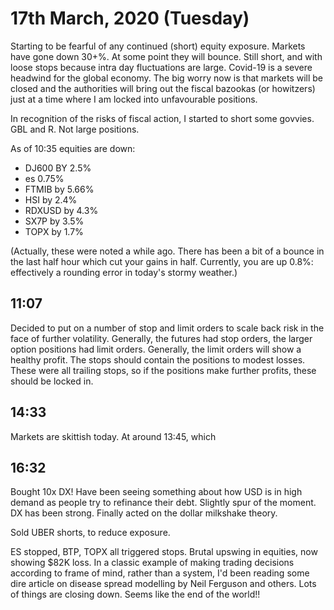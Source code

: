 # 17th March, 2020 (Tuesday)

Starting to be fearful of any continued (short) equity exposure. Markets have gone down 30+%. At some point they will bounce. Still short, and with loose stops because intra day fluctuations are large. 
Covid-19 is a severe headwind for the global economy.
The big worry now is that markets will be closed and the authorities will bring out the fiscal bazookas (or howitzers) just at a time where I am locked into unfavourable positions.

In recognition of the risks of fiscal action, I started to short some govvies. GBL and R. Not large positions.

As of 10:35 equities are down:

- DJ600 BY 2.5%
- es 0.75%
- FTMIB by 5.66%
- HSI by 2.4%
- RDXUSD by 4.3%
- SX7P by 3.5%
- TOPX by 1.7%

(Actually, these were noted a while ago. There has been a bit of a bounce in the last half hour which cut your gains in half. 
Currently, you are up 0.8%: effectively a rounding error in today's stormy weather.)

## 11:07

Decided to put on a number of stop and limit orders to scale back risk in the face of further volatility. Generally, the futures had stop orders, the larger option positions had limit orders. Generally, the limit orders will show a healthy profit. The stops should contain the positions to modest losses. These were all trailing stops, so if the positions make further profits, these should be locked in.


## 14:33

Markets are skittish today. At around 13:45, which 

## 16:32

Bought 10x DX! Have been seeing something about how USD is in high demand as people try to refinance their debt. Slightly spur of the moment. DX has been strong. Finally acted on the dollar milkshake theory. 

Sold UBER shorts, to reduce exposure.

ES stopped, BTP, TOPX all triggered stops. Brutal upswing in equities, now showing $82K loss. In a classic example of making trading decisions according to frame of mind, rather than a system, I'd been reading some dire article on disease spread modelling by Neil Ferguson and others. Lots of things are closing down. Seems like the end of the world!!

